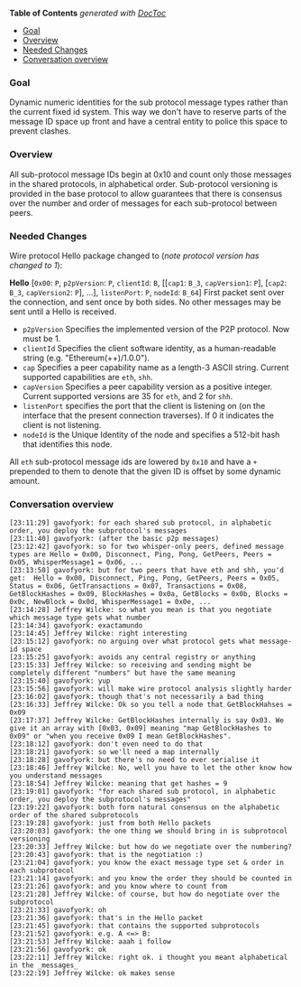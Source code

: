 <!-- START doctoc generated TOC please keep comment here to allow auto update -->
<!-- DON'T EDIT THIS SECTION, INSTEAD RE-RUN doctoc TO UPDATE -->
**Table of Contents**  *generated with [DocToc](https://github.com/thlorenz/doctoc)*

- [Goal](#goal)
- [Overview](#overview)
- [Needed Changes](#needed-changes)
- [Conversation overview](#conversation-overview)

<!-- END doctoc generated TOC please keep comment here to allow auto update -->

### Goal

Dynamic numeric identities for the sub protocol message types rather than the current fixed id system. This way we don't have to reserve parts of the message ID space up front and have a central entity to police this space to prevent clashes.

### Overview

All sub-protocol message IDs begin at 0x10 and count only those messages in the shared protocols, in alphabetical order. Sub-protocol versioning is provided in the base protocol to allow guarantees that there is consensus over the number and order of messages for each sub-protocol between peers.

### Needed Changes

Wire protocol Hello package changed to (*note protocol version has changed to 1*):

**Hello**
[`0x00`: `P`, `p2pVersion`: `P`, `clientId`: `B`, [[`cap1`: `B_3`, `capVersion1`: `P`], [`cap2`: `B_3`, `capVersion2`: `P`], ...], `listenPort`: `P`, `nodeId`: `B_64`] First packet sent over the connection, and sent once by both sides. No other messages may be sent until a Hello is received.
* `p2pVersion` Specifies the implemented version of the P2P protocol. Now must be 1.
* `clientId` Specifies the client software identity, as a human-readable string (e.g. "Ethereum(++)/1.0.0").
* `cap` Specifies a peer capability name as a length-3 ASCII string. Current supported capabilities are `eth`, `shh`.
* `capVersion` Specifies a peer capability version as a positive integer. Current supported versions are 35 for `eth`, and 2 for `shh`.
* `listenPort` specifies the port that the client is listening on (on the interface that the present connection traverses). If 0 it indicates the client is not listening.
* `nodeId` is the Unique Identity of the node and specifies a 512-bit hash that identifies this node.

All `eth` sub-protocol message ids are lowered by `0x10` and have a `+` prepended to them to denote that the given ID is offset by some dynamic amount.

### Conversation overview

```
[23:11:29] gavofyork: for each shared sub protocol, in alphabetic order, you deploy the subprotocol's messages
[23:11:40] gavofyork: (after the basic p2p messages)
[23:12:42] gavofyork: so for two whisper-only peers, defined message types are Hello = 0x00, Disconnect, Ping, Pong, GetPeers, Peers = 0x05, WhisperMessage1 = 0x06, ...
[23:13:50] gavofyork: but for two peers that have eth and shh, you'd get:  Hello = 0x00, Disconnect, Ping, Pong, GetPeers, Peers = 0x05, Status = 0x06, GetTransactions = 0x07, Transactions = 0x08, GetBlockHashes = 0x09, BlockHashes = 0x0a, GetBlocks = 0x0b, Blocks = 0x0c, NewBlock = 0x0d, WhisperMessage1 = 0x0e, ...
[23:14:28] Jeffrey Wilcke: so what you mean is that you negotiate which message type gets what number
[23:14:34] gavofyork: exactamundo
[23:14:45] Jeffrey Wilcke: right interesting
[23:15:12] gavofyork: no arguing over what protocol gets what message-id space
[23:15:25] gavofyork: avoids any central registry or anything
[23:15:33] Jeffrey Wilcke: so receiving and sending might be completely different "numbers" but have the same meaning
[23:15:40] gavofyork: yup
[23:15:56] gavofyork: will make wire protocol analysis slightly harder
[23:16:02] gavofyork: though that's not necessarily a bad thing
[23:16:33] Jeffrey Wilcke: Ok so you tell a node that GetBlockHahses = 0x09
[23:17:37] Jeffrey Wilcke: GetBlockHashes internally is say 0x03. We give it an array with [0x03, 0x09] meaning "map GetBlockHashes to 0x09" or "when you receive 0x09 I mean GetBlockHashes".
[23:18:12] gavofyork: don't even need to do that
[23:18:21] gavofyork: so we'll need a map internally
[23:18:28] gavofyork: but there's no need to ever serialise it
[23:18:46] Jeffrey Wilcke: No, well you have to let the other know how you understand messages
[23:18:54] Jeffrey Wilcke: meaning that get hashes = 9
[23:19:01] gavofyork: "for each shared sub protocol, in alphabetic order, you deploy the subprotocol's messages"
[23:19:22] gavofyork: both form natural consensus on the alphabetic order of the shared subprotocols
[23:19:28] gavofyork: just from both Hello packets
[23:20:03] gavofyork: the one thing we should bring in is subprotocol versioning
[23:20:33] Jeffrey Wilcke: but how do we negotiate over the numbering?
[23:20:43] gavofyork: that is the negotiation :)
[23:21:04] gavofyork: you know the exact message type set & order in each subprotocol
[23:21:14] gavofyork: and you know the order they should be counted in
[23:21:26] gavofyork: and you know where to count from
[23:21:28] Jeffrey Wilcke: of course, but how do negotiate over the subprotocol
[23:21:33] gavofyork: oh
[23:21:36] gavofyork: that's in the Hello packet
[23:21:45] gavofyork: that contains the supported subprotocols
[23:21:52] gavofyork: e.g. A <=> B:
[23:21:53] Jeffrey Wilcke: aaah i follow
[23:21:56] gavofyork: ok
[23:22:11] Jeffrey Wilcke: right ok. i thought you meant alphabetical in the _messages_
[23:22:19] Jeffrey Wilcke: ok makes sense
```